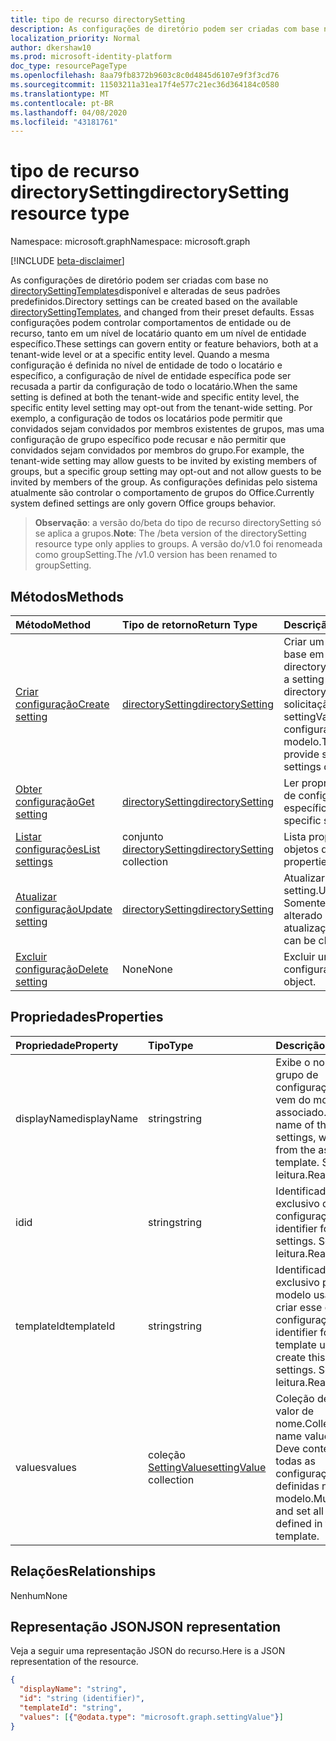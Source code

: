 ```yaml
---
title: tipo de recurso directorySetting
description: As configurações de diretório podem ser criadas com base no directorySettingTemplates disponível e alteradas de seus padrões predefinidos.
localization_priority: Normal
author: dkershaw10
ms.prod: microsoft-identity-platform
doc_type: resourcePageType
ms.openlocfilehash: 8aa79fb8372b9603c8c0d4845d6107e9f3f3cd76
ms.sourcegitcommit: 11503211a31ea17f4e577c21ec36d364184c0580
ms.translationtype: MT
ms.contentlocale: pt-BR
ms.lasthandoff: 04/08/2020
ms.locfileid: "43181761"
---
```

# <a name="directorysetting-resource-type"></a><span data-ttu-id="73aff-103">tipo de recurso directorySetting</span><span class="sxs-lookup"><span data-stu-id="73aff-103">directorySetting resource type</span></span>

<span data-ttu-id="73aff-104">Namespace: microsoft.graph</span><span class="sxs-lookup"><span data-stu-id="73aff-104">Namespace: microsoft.graph</span></span>

[!INCLUDE [beta-disclaimer](../../includes/beta-disclaimer.md)]

<span data-ttu-id="73aff-105">As configurações de diretório podem ser criadas com base no [directorySettingTemplates](directorysettingtemplate.md)disponível e alteradas de seus padrões predefinidos.</span><span class="sxs-lookup"><span data-stu-id="73aff-105">Directory settings can be created based on the available [directorySettingTemplates](directorysettingtemplate.md), and changed from their preset defaults.</span></span> <span data-ttu-id="73aff-106">Essas configurações podem controlar comportamentos de entidade ou de recurso, tanto em um nível de locatário quanto em um nível de entidade específico.</span><span class="sxs-lookup"><span data-stu-id="73aff-106">These settings can govern entity or feature behaviors, both at a tenant-wide level or at a specific entity level.</span></span> <span data-ttu-id="73aff-107">Quando a mesma configuração é definida no nível de entidade de todo o locatário e específico, a configuração de nível de entidade específica pode ser recusada a partir da configuração de todo o locatário.</span><span class="sxs-lookup"><span data-stu-id="73aff-107">When the same setting is defined at both the tenant-wide and specific entity level, the specific entity level setting may opt-out from the tenant-wide setting.</span></span>  <span data-ttu-id="73aff-108">Por exemplo, a configuração de todos os locatários pode permitir que convidados sejam convidados por membros existentes de grupos, mas uma configuração de grupo específico pode recusar e não permitir que convidados sejam convidados por membros do grupo.</span><span class="sxs-lookup"><span data-stu-id="73aff-108">For example, the tenant-wide setting may allow guests to be invited by existing members of groups, but a specific group setting may opt-out and not allow guests to be invited by members of the group.</span></span> <span data-ttu-id="73aff-109">As configurações definidas pelo sistema atualmente são controlar o comportamento de grupos do Office.</span><span class="sxs-lookup"><span data-stu-id="73aff-109">Currently system defined settings are only govern Office groups behavior.</span></span>

> <span data-ttu-id="73aff-110">**Observação**: a versão do/beta do tipo de recurso directorySetting só se aplica a grupos.</span><span class="sxs-lookup"><span data-stu-id="73aff-110">**Note**: The /beta version of the directorySetting resource type only applies to groups.</span></span> <span data-ttu-id="73aff-111">A versão do/v1.0 foi renomeada como groupSetting.</span><span class="sxs-lookup"><span data-stu-id="73aff-111">The /v1.0 version has been renamed to groupSetting.</span></span>

## <a name="methods"></a><span data-ttu-id="73aff-112">Métodos</span><span class="sxs-lookup"><span data-stu-id="73aff-112">Methods</span></span>

| <span data-ttu-id="73aff-113">Método</span><span class="sxs-lookup"><span data-stu-id="73aff-113">Method</span></span>           | <span data-ttu-id="73aff-114">Tipo de retorno</span><span class="sxs-lookup"><span data-stu-id="73aff-114">Return Type</span></span>    |<span data-ttu-id="73aff-115">Descrição</span><span class="sxs-lookup"><span data-stu-id="73aff-115">Description</span></span>|
|:---------------|:--------|:----------|
|[<span data-ttu-id="73aff-116">Criar configuração</span><span class="sxs-lookup"><span data-stu-id="73aff-116">Create setting</span></span>](../api/directorysetting-post-settings.md) | [<span data-ttu-id="73aff-117">directorySetting</span><span class="sxs-lookup"><span data-stu-id="73aff-117">directorySetting</span></span>](directorysetting.md) |<span data-ttu-id="73aff-118">Criar um objeto Setting com base em um directorySettingTemplate.</span><span class="sxs-lookup"><span data-stu-id="73aff-118">Create a setting object based on a directorySettingTemplate.</span></span> <span data-ttu-id="73aff-119">A solicitação POST deve fornecer settingValues para todas as configurações definidas no modelo.</span><span class="sxs-lookup"><span data-stu-id="73aff-119">The POST request must provide settingValues for all the settings defined in the template.</span></span>|
|[<span data-ttu-id="73aff-120">Obter configuração</span><span class="sxs-lookup"><span data-stu-id="73aff-120">Get setting</span></span>](../api/directorysetting-get.md) | [<span data-ttu-id="73aff-121">directorySetting</span><span class="sxs-lookup"><span data-stu-id="73aff-121">directorySetting</span></span>](directorysetting.md) |<span data-ttu-id="73aff-122">Ler propriedades de um objeto de configuração específico.</span><span class="sxs-lookup"><span data-stu-id="73aff-122">Read properties of a specific setting object.</span></span>|
|[<span data-ttu-id="73aff-123">Listar configurações</span><span class="sxs-lookup"><span data-stu-id="73aff-123">List settings</span></span>](../api/directorysetting-list.md) | <span data-ttu-id="73aff-124">conjunto [directorySetting](directorysetting.md)</span><span class="sxs-lookup"><span data-stu-id="73aff-124">[directorySetting](directorysetting.md) collection</span></span> |<span data-ttu-id="73aff-125">Lista propriedades de todos os objetos de configuração.</span><span class="sxs-lookup"><span data-stu-id="73aff-125">List properties of all setting objects.</span></span>|
|[<span data-ttu-id="73aff-126">Atualizar configuração</span><span class="sxs-lookup"><span data-stu-id="73aff-126">Update setting</span></span>](../api/directorysetting-update.md) | [<span data-ttu-id="73aff-127">directorySetting</span><span class="sxs-lookup"><span data-stu-id="73aff-127">directorySetting</span></span>](directorysetting.md)  |<span data-ttu-id="73aff-128">Atualizar um objeto setting.</span><span class="sxs-lookup"><span data-stu-id="73aff-128">Update a setting object.</span></span> <span data-ttu-id="73aff-129">Somente settingValues pode ser alterado em uma atualização.</span><span class="sxs-lookup"><span data-stu-id="73aff-129">Only settingValues can be changed in an update.</span></span>|
|[<span data-ttu-id="73aff-130">Excluir configuração</span><span class="sxs-lookup"><span data-stu-id="73aff-130">Delete setting</span></span>](../api/directorysetting-delete.md) | <span data-ttu-id="73aff-131">None</span><span class="sxs-lookup"><span data-stu-id="73aff-131">None</span></span> |<span data-ttu-id="73aff-132">Excluir um objeto de configuração.</span><span class="sxs-lookup"><span data-stu-id="73aff-132">Delete a setting object.</span></span> |

## <a name="properties"></a><span data-ttu-id="73aff-133">Propriedades</span><span class="sxs-lookup"><span data-stu-id="73aff-133">Properties</span></span>
| <span data-ttu-id="73aff-134">Propriedade</span><span class="sxs-lookup"><span data-stu-id="73aff-134">Property</span></span>     | <span data-ttu-id="73aff-135">Tipo</span><span class="sxs-lookup"><span data-stu-id="73aff-135">Type</span></span>   |<span data-ttu-id="73aff-136">Descrição</span><span class="sxs-lookup"><span data-stu-id="73aff-136">Description</span></span>|
|:---------------|:--------|:----------|
|<span data-ttu-id="73aff-137">displayName</span><span class="sxs-lookup"><span data-stu-id="73aff-137">displayName</span></span>|<span data-ttu-id="73aff-138">string</span><span class="sxs-lookup"><span data-stu-id="73aff-138">string</span></span>|<span data-ttu-id="73aff-139">Exibe o nome deste grupo de configurações, que vem do modelo associado.</span><span class="sxs-lookup"><span data-stu-id="73aff-139">Display name of this group of settings, which comes from the associated template.</span></span> <span data-ttu-id="73aff-140">Somente leitura.</span><span class="sxs-lookup"><span data-stu-id="73aff-140">Read-only.</span></span>|
|<span data-ttu-id="73aff-141">id</span><span class="sxs-lookup"><span data-stu-id="73aff-141">id</span></span>|<span data-ttu-id="73aff-142">string</span><span class="sxs-lookup"><span data-stu-id="73aff-142">string</span></span>| <span data-ttu-id="73aff-143">Identificador exclusivo dessas configurações.</span><span class="sxs-lookup"><span data-stu-id="73aff-143">Unique identifier for these settings.</span></span> <span data-ttu-id="73aff-144">Somente leitura.</span><span class="sxs-lookup"><span data-stu-id="73aff-144">Read-only.</span></span>|
|<span data-ttu-id="73aff-145">templateId</span><span class="sxs-lookup"><span data-stu-id="73aff-145">templateId</span></span>|<span data-ttu-id="73aff-146">string</span><span class="sxs-lookup"><span data-stu-id="73aff-146">string</span></span>| <span data-ttu-id="73aff-147">Identificador exclusivo para o modelo usado para criar esse grupo de configurações.</span><span class="sxs-lookup"><span data-stu-id="73aff-147">Unique identifier for the template used to create this group of settings.</span></span> <span data-ttu-id="73aff-148">Somente leitura.</span><span class="sxs-lookup"><span data-stu-id="73aff-148">Read-only.</span></span>|
|<span data-ttu-id="73aff-149">values</span><span class="sxs-lookup"><span data-stu-id="73aff-149">values</span></span>|<span data-ttu-id="73aff-150">coleção [SettingValue](settingvalue.md)</span><span class="sxs-lookup"><span data-stu-id="73aff-150">[settingValue](settingvalue.md) collection</span></span>| <span data-ttu-id="73aff-151">Coleção de pares de valor de nome.</span><span class="sxs-lookup"><span data-stu-id="73aff-151">Collection of name value pairs.</span></span> <span data-ttu-id="73aff-152">Deve conter e definir todas as configurações definidas no modelo.</span><span class="sxs-lookup"><span data-stu-id="73aff-152">Must contain and set all the settings defined in the template.</span></span>|

## <a name="relationships"></a><span data-ttu-id="73aff-153">Relações</span><span class="sxs-lookup"><span data-stu-id="73aff-153">Relationships</span></span>
<span data-ttu-id="73aff-154">Nenhum</span><span class="sxs-lookup"><span data-stu-id="73aff-154">None</span></span>


## <a name="json-representation"></a><span data-ttu-id="73aff-155">Representação JSON</span><span class="sxs-lookup"><span data-stu-id="73aff-155">JSON representation</span></span>

<span data-ttu-id="73aff-156">Veja a seguir uma representação JSON do recurso.</span><span class="sxs-lookup"><span data-stu-id="73aff-156">Here is a JSON representation of the resource.</span></span>

<!-- {
  "blockType": "resource",
  "optionalProperties": [

  ],
  "@odata.type": "microsoft.graph.directorySetting"
}-->

```json
{
  "displayName": "string",
  "id": "string (identifier)",
  "templateId": "string",
  "values": [{"@odata.type": "microsoft.graph.settingValue"}]
}

```

<!-- uuid: 8fcb5dbc-d5aa-4681-8e31-b001d5168d79
2015-10-25 14:57:30 UTC -->
<!--
{
  "type": "#page.annotation",
  "description": "directorySetting resource",
  "keywords": "",
  "section": "documentation",
  "tocPath": "",
  "suppressions": []
}
-->
